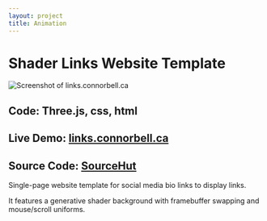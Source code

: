 ```yaml
---
layout: project
title: Animation
---
```


# Shader Links Website Template

![Screenshot of links.connorbell.ca]({{absolute_url}}/assets/images/links/links.png)

## **Code:** Three.js, css, html

## **Live Demo:** [links.connorbell.ca](https://links.connorbell.ca)

## **Source Code:** [SourceHut](https://git.sr.ht/~connorbell/Shader-Links)

Single-page website template for social media bio links to display links.

It features a generative shader background with framebuffer swapping and mouse/scroll uniforms.
